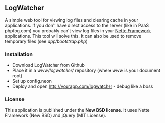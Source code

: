 ## LogWatcher

A simple web tool for viewing log files and clearing cache in your applications.
If you don't have direct access to the server (like in PaaS phpfog.com)
you probably can't view log files in your [Nette Framework](http://nette.org) applications.
This tool will solve this. It can also be used to remove temporary files (see *app/bootstrap.php*)

### Installation

* Download LogWatcher from Github
* Place it in a *www/logwatcher/* repository (where *www* is your document root)
* Set up config.neon
* Deploy and open http://yourapp.com/logwatcher - debug like a boss

### License

This application is published under the **New BSD license**. It uses Nette Framework (New BSD) and jQuery (MIT License).
